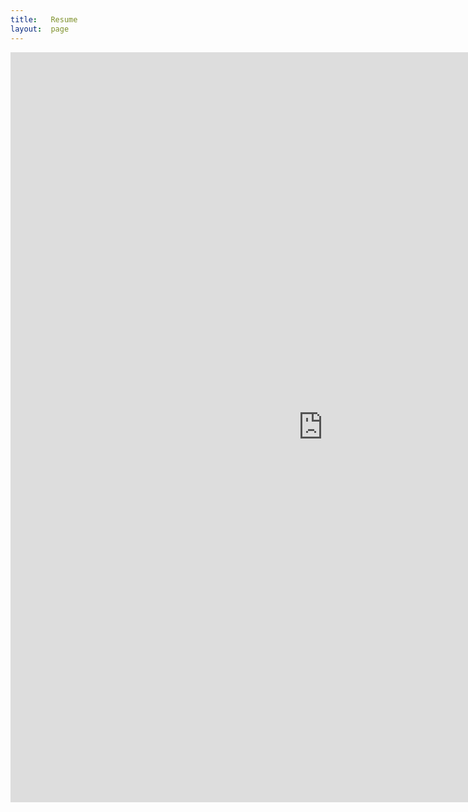 ```yaml
---
title:   Resume
layout:  page
---
```

<embed src="https://gaviolajosh.github.io/blog/downloads/joshua-gaviola-resume.pdf" 
  height="1200"
  width="1000"
  type="application/pdf"/>
